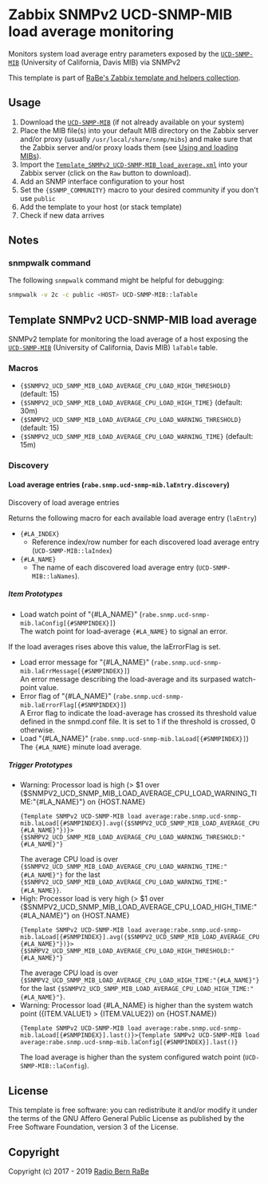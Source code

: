 # Zabbix SNMPv2 UCD-SNMP-MIB load average monitoring
Monitors system load average entry parameters exposed by the
[`UCD-SNMP-MIB`](http://www.net-snmp.org/docs/mibs/UCD-SNMP-MIB.txt)
(University of California, Davis MIB) via SNMPv2

This template is part of [RaBe's Zabbix template and helpers
collection](https://github.com/radiorabe/rabe-zabbix).

## Usage
1. Download the
   [`UCD-SNMP-MIB`](http://www.net-snmp.org/docs/mibs/UCD-SNMP-MIB.txt) (if not
   already available on your system)
2. Place the MIB file(s) into your default MIB directory on the Zabbix server
   and/or proxy (usually `/usr/local/share/snmp/mibs`) and make sure that the
   Zabbix server and/or proxy loads them (see [Using and loading
   MIBs](http://www.net-snmp.org/wiki/index.php/TUT:Using_and_loading_MIBS)).
3. Import the
   [`Template_SNMPv2_UCD-SNMP-MIB_load_average.xml`](Template_SNMPv2_UCD-SNMP-MIB_load_average.xml)
   into your Zabbix server (click on the `Raw` button to download).
4. Add an SNMP interface configuration to your host
5. Set the `{$SNMP_COMMUNITY}` macro to your desired community if you don't use
   `public` 
6. Add the template to your host (or stack template)
7. Check if new data arrives

## Notes
### snmpwalk command
The following `snmpwalk` command might be helpful for debugging:
```bash
snmpwalk -v 2c -c public <HOST> UCD-SNMP-MIB::laTable
```
## Template SNMPv2 UCD-SNMP-MIB load average
SNMPv2 template for monitoring the load average of a host exposing the [`UCD-SNMP-MIB`](http://www.net-snmp.org/docs/mibs/ucdavis.html) (University of California, Davis MIB) `laTable` table.
### Macros
* `{$SNMPV2_UCD_SNMP_MIB_LOAD_AVERAGE_CPU_LOAD_HIGH_THRESHOLD}` (default: 15)
* `{$SNMPV2_UCD_SNMP_MIB_LOAD_AVERAGE_CPU_LOAD_HIGH_TIME}` (default: 30m)
* `{$SNMPV2_UCD_SNMP_MIB_LOAD_AVERAGE_CPU_LOAD_WARNING_THRESHOLD}` (default: 15)
* `{$SNMPV2_UCD_SNMP_MIB_LOAD_AVERAGE_CPU_LOAD_WARNING_TIME}` (default: 15m)
### Discovery
#### Load average entries (`rabe.snmp.ucd-snmp-mib.laEntry.discovery`)
Discovery of load average entries

Returns the following macro for each available load average entry (`laEntry`)
* `{#LA_INDEX}`
  * Reference index/row number for each discovered load average entry (`UCD-SNMP-MIB::laIndex`)
* `{#LA_NAME}`
  * The name of each discovered load average entry (`UCD-SNMP-MIB::laNames`).
##### Item Prototypes
* Load watch point of "{#LA_NAME}" (`rabe.snmp.ucd-snmp-mib.laConfig[{#SNMPINDEX}]`)  
  The watch point for load-average `{#LA_NAME}` to signal an error. 

If the load averages rises above this value, the laErrorFlag is set.
* Load error message for "{#LA_NAME}" (`rabe.snmp.ucd-snmp-mib.laErrMessage[{#SNMPINDEX}]`)  
  An error message describing the load-average and its surpased watch-point value.
* Error flag of "{#LA_NAME}" (`rabe.snmp.ucd-snmp-mib.laErrorFlag[{#SNMPINDEX}]`)  
  A Error flag to indicate the load-average has crossed its threshold value defined in the snmpd.conf file.
It is set to 1 if the threshold is crossed, 0 otherwise.
* Load "{#LA_NAME}" (`rabe.snmp.ucd-snmp-mib.laLoad[{#SNMPINDEX}]`)  
  The `{#LA_NAME}` minute load average.
##### Trigger Prototypes
* Warning: Processor load is high (> $1 over {$SNMPV2_UCD_SNMP_MIB_LOAD_AVERAGE_CPU_LOAD_WARNING_TIME:"{#LA_NAME}"} on {HOST.NAME}
  ```
  {Template SNMPv2 UCD-SNMP-MIB load average:rabe.snmp.ucd-snmp-mib.laLoad[{#SNMPINDEX}].avg({$SNMPV2_UCD_SNMP_MIB_LOAD_AVERAGE_CPU_LOAD_WARNING_TIME:"{#LA_NAME}"})}>{$SNMPV2_UCD_SNMP_MIB_LOAD_AVERAGE_CPU_LOAD_WARNING_THRESHOLD:"{#LA_NAME}"}
  ```
  The average CPU load is over `{$SNMPV2_UCD_SNMP_MIB_LOAD_AVERAGE_CPU_LOAD_WARNING_TIME:"{#LA_NAME}"}` for the last `{$SNMPV2_UCD_SNMP_MIB_LOAD_AVERAGE_CPU_LOAD_WARNING_TIME:"{#LA_NAME}}`.
* High: Processor load is very high (> $1 over {$SNMPV2_UCD_SNMP_MIB_LOAD_AVERAGE_CPU_LOAD_HIGH_TIME:"{#LA_NAME}"} on {HOST.NAME}
  ```
  {Template SNMPv2 UCD-SNMP-MIB load average:rabe.snmp.ucd-snmp-mib.laLoad[{#SNMPINDEX}].avg({$SNMPV2_UCD_SNMP_MIB_LOAD_AVERAGE_CPU_LOAD_HIGH_TIME:"{#LA_NAME}"})}>{$SNMPV2_UCD_SNMP_MIB_LOAD_AVERAGE_CPU_LOAD_HIGH_THRESHOLD:"{#LA_NAME}"}
  ```
  The average CPU load is over `{$SNMPV2_UCD_SNMP_MIB_LOAD_AVERAGE_CPU_LOAD_HIGH_TIME:"{#LA_NAME}"}` for the last `{$SNMPV2_UCD_SNMP_MIB_LOAD_AVERAGE_CPU_LOAD_HIGH_TIME:"{#LA_NAME}"}`.
* Warning: Processor load {#LA_NAME} is higher than the system watch point ({ITEM.VALUE1} > {ITEM.VALUE2}) on {HOST.NAME})
  ```
  {Template SNMPv2 UCD-SNMP-MIB load average:rabe.snmp.ucd-snmp-mib.laLoad[{#SNMPINDEX}].last()}>{Template SNMPv2 UCD-SNMP-MIB load average:rabe.snmp.ucd-snmp-mib.laConfig[{#SNMPINDEX}].last()}
  ```
  The load average is higher than the system configured watch point (`UCD-SNMP-MIB::laConfig`).

## License
This template is free software: you can redistribute it and/or modify it under
the terms of the GNU Affero General Public License as published by the Free
Software Foundation, version 3 of the License.

## Copyright
Copyright (c) 2017 - 2019 [Radio Bern RaBe](http://www.rabe.ch)
